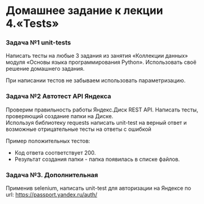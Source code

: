 # Домашнее задание к лекции 4.«Tests»

### Задача №1 unit-tests
Написать тесты на любые 3 задания из занятия «Коллекции данных» модуля «Основы языка программирования Python».
Использовать своё решение домашнего задания.

При написании тестов не забываем использовать параметризацию.

### Задача №2 Автотест API Яндекса
Проверим правильность работы Яндекс.Диск REST API. Написать тесты, проверяющий создание папки на Диске.  
Используя библиотеку requests написать unit-test на верный ответ и возможные отрицательные тесты на ответы с ошибкой

Пример положительных тестов:
* Код ответа соответствует 200.
* Результат создания папки - папка появилась в списке файлов.

### Задача №3. Дополнительная
Применив selenium, написать unit-test для авторизации на Яндексе по url: https://passport.yandex.ru/auth/